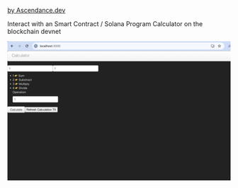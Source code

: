 <a href="https://ascendance.dev">by Ascendance.dev</a>
<p>Interact with an Smart Contract / Solana Program Calculator on the blockchain devnet</p>
<img src="/screenshot.png">
